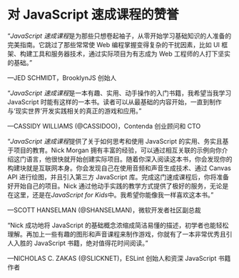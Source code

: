 # 对 JavaScript 速成课程的赞誉

“*JavaScript 速成课程*是为那些只想卷起袖子，从零开始学习基础知识的人准备的完美指南。它跳过了那些常常使 Web 编程掌握变得复杂的干扰因素，比如 UI 框架、构建工具和服务器技术，通过实际项目为有志成为 Web 工程师的人打下坚实的基础。”

—JED SCHMIDT，BrooklynJS 创始人

“*JavaScript 速成课程*是一本有趣、实用、动手操作的入门书籍，我希望当我学习 JavaScript 时能有这样的一本书。读者可以从最基础的内容开始，一直到制作与‘现实世界’开发实践相关的真正的游戏和应用。”

—CASSIDY WILLIAMS (@CASSIDOO)，Contenda 创业顾问和 CTO

“*JavaScript 速成课程*提供了关于如何思考和使用 JavaScript 的实用、务实且基于项目的教育。Nick Morgan 拥有丰富的经验，可以通过相互关联的示例向你介绍这门语言，他很快就开始创建实际项目。随着你深入阅读这本书，你会发现你的构建块就是互联网本身。你会发现自己在使用音频和声音生成技术、通过 Canvas API 进行绘图，并且引入第三方 JavaScript 库。完成这门速成课程后，你将准备好开始自己的项目。Nick 通过他动手实践的教学方式提供了极好的服务，无论是在这里，还是在*JavaScript for Kids*中。我希望你能像我一样喜欢这本书。”

—SCOTT HANSELMAN (@SHANSELMAN)，微软开发者社区副总裁

“Nick 成功地将 JavaScript 的基础概念浓缩成简洁易懂的描述，初学者也能轻松理解。再加上一些有趣的图形和声音课程来制作游戏，你就有了一本非常优秀且引人入胜的 JavaScript 书籍，绝对值得花时间阅读。”

—NICHOLAS C. ZAKAS (@SLICKNET)，ESLint 创始人和资深 JavaScript 书籍作者
